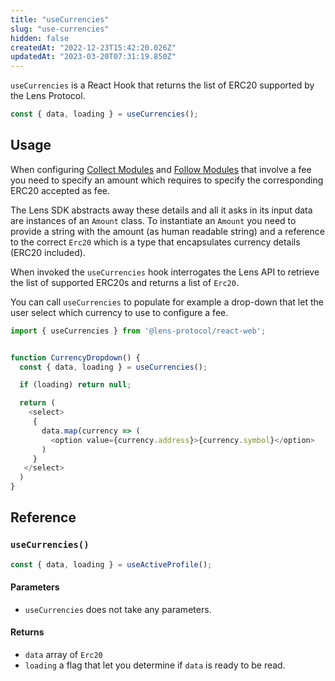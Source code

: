 ```yaml
---
title: "useCurrencies"
slug: "use-currencies"
hidden: false
createdAt: "2022-12-23T15:42:20.026Z"
updatedAt: "2023-03-20T07:31:19.850Z"
---
```


`useCurrencies` is a React Hook that returns the list of ERC20 supported by the Lens Protocol.

```typescript
const { data, loading } = useCurrencies();
```

## Usage

When configuring [Collect Modules](https://docs.lens.xyz/docs/icollectmodulesol) and [Follow Modules](https://docs.lens.xyz/docs/ifollowmodulesol) that involve a fee you need to specify an amount which requires to specify the corresponding ERC20 accepted as fee.

The Lens SDK abstracts away these details and all it asks in its input data are instances of an `Amount` class. To instantiate an `Amount` you need to provide a string with the amount (as human readable string) and a reference to the correct `Erc20` which is a type that encapsulates currency details (ERC20 included).

When invoked the `useCurrencies` hook interrogates the Lens API to retrieve the list of supported ERC20s and returns a list of `Erc20`.

You can call `useCurrencies` to populate for example a drop-down that let the user select which currency to use to configure a fee.

```typescript
import { useCurrencies } from '@lens-protocol/react-web';


function CurrencyDropdown() {
  const { data, loading } = useCurrencies();

  if (loading) return null;

  return (
    <select>
     {
       data.map(currency => (
         <option value={currency.address}>{currency.symbol}</option>
       )
     }
   </select>
  )
}
```

## Reference

### `useCurrencies()`

```typescript
const { data, loading } = useActiveProfile();
```

#### Parameters

- `useCurrencies` does not take any parameters.

#### Returns

- `data` array of `Erc20`
- `loading` a flag that let you determine if `data` is ready to be read.
